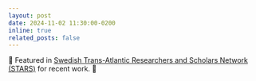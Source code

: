 ```yaml
---
layout: post
date: 2024-11-02 11:30:00-0200
inline: true
related_posts: false
---
```


🥇 Featured in [Swedish Trans-Atlantic Researchers and Scholars Network (STARS)](https://www.starsnetwork.org/member-features/november-2024-stars-member-feature) for recent work. 🥇
